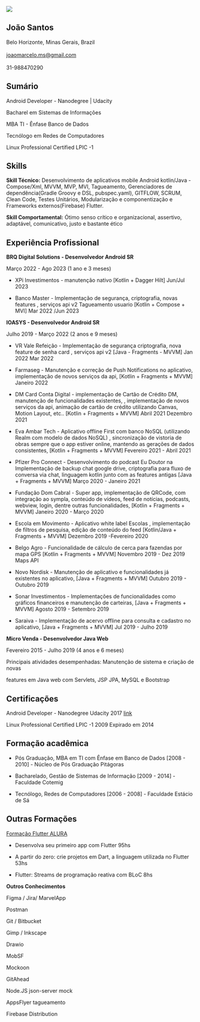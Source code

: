 
![](/Users/joaosantos/Documents/Android/Pessoal/dio-lab-open-source/img/pic.png)

## **João Santos**

Belo Horizonte, Minas Gerais, Brazil</br>  
[joaomarcelo.ms@gmail.com](mailto:joaomarcelo.ms@gmail.com)</br>  
31-988470290


## Sumário

Android Developer - Nanodegree | Udacity

Bacharel em Sistemas de Informações

MBA TI - Ênfase Banco de Dados

Tecnólogo em Redes de Computadores

Linux Professional Certified LPIC -1



## Skills



**Skill Técnico:** Desenvolvimento de aplicativos mobile Android kotlin/Java - Compose/Xml, MVVM, MVP, MVI, Tagueamento, Gerenciadores de dependência(Gradle Groovy e DSL, pubspec.yaml), GITFLOW, SCRUM, Clean Code, Testes Unitários, Modularização e componentização e Frameworks externos(Firebase) Flutter.

**Skill Comportamental:** Ótimo senso crítico e organizacional, assertivo, adaptável, comunicativo, justo e bastante ético



## Experiência Profissional


**BRQ Digital Solutions - Desenvolvedor Android SR**

Março 2022 - Ago 2023 (1 ano e 3 meses)

- XPi Investimentos - manutenção nativo [Kotlin + Dagger Hilt] Jun/Jul 2023

- Banco Master - Implementação de segurança, criptografia, novas features , serviços api v2 Tagueamento usuario [Kotlin + Compose + MVI] Mar 2022 /Jun 2023



**IOASYS - Desenvolvedor Android SR**

Julho 2019 - Março 2022 (2 anos e 9 meses)

- VR Vale Refeição - Implementação de segurança criptografia, nova feature de senha card , serviços api v2 [Java - Fragments - MVVM] Jan 2022 Mar 2022

- Farmaseg - Manutenção e correção de Push Notifications no aplicativo, implementação de novos serviços da api, [Kotlin + Fragments + MVVM] Janeiro 2022

- DM Card Conta Digital - implementação de Cartão de Crédito DM, manutenção de funcionalidades existentes, , implementação de novos serviços da api, animação de cartão de crédito utilizando Canvas, Motion Layout, etc.. [Kotlin + Fragments + MVVM] Abril 2021 Dezembro 2021

- Eva Ambar Tech - Aplicativo offline First com banco NoSQL (utilizando Realm com modelo de dados NoSQL) , sincronização de vistoria de obras sempre que o app estiver online, mantendo as gerações de dados consistentes, [Kotlin + Fragments + MVVM] Fevereiro 2021 - Abril 2021

- Pfizer Pro Connect - Desenvolvimento do podcast Eu Doutor na Implementação de backup chat google drive, criptografia para fluxo de conversa via chat, linguagem kotlin junto com as features antigas [Java + Fragments + MVVM] Março 2020 - Janeiro 2021

- Fundação Dom Cabral - Super app, implementação de QRCode, com integração ao sympla, conteúdo de vídeos, feed de notícias, podcasts, webview, login, dentre outras funcionalidades, [Kotlin + Fragments + MVVM] Janeiro 2020 - Março 2020

- Escola em Movimento - Aplicativo white label Escolas  , implementação de filtros de pesquisa, edição de conteúdo do feed [Kotlin/Java + Fragments + MVVM] Dezembro 2019 -Fevereiro 2020

- Belgo Agro - Funcionalidade de cálculo de cerca para fazendas por mapa GPS [Kotlin + Fragments + MVVM] Novembro 2019 - Dez 2019 Maps API

- Novo Nordisk - Manutenção de aplicativo e funcionalidades já existentes no aplicativo, [Java + Fragments + MVVM] Outubro 2019 - Outubro 2019

- Sonar Investimentos - Implementações de funcionalidades como gráficos financeiros e manutenção de carteiras, [Java + Fragments + MVVM] Agosto 2019 - Setembro 2019

- Saraiva - Implementação de acervo offline para consulta e cadastro no aplicativo, [Java + Fragments + MVVM] Jul 2019 - Julho 2019



**Micro Venda - Desenvolvedor Java Web**

Fevereiro 2015 - Julho 2019 (4 anos e 6 meses)

Principais atividades desempenhadas: Manutenção de sistema e criação de novas

features em Java web com Servlets, JSP JPA, MySQL e Bootstrap



## Certificações

Android Developer - Nanodegree Udacity 2017 [link](https://graduation.udacity.com/confirm/A6JJC7KL)

Linux Professional Certified LPIC -1 2009 Expirado em 2014



## Formação acadêmica


- Pós Graduação, MBA em TI com Ênfase em Banco de Dados [2008 - 2010] - Núcleo de Pós Graduação Pitágoras

- Bacharelado, Gestão de Sistemas de Informação [2009 - 2014] - Faculdade Cotemig

- Tecnólogo, Redes de Computadores [2006 - 2008] - Faculdade Estácio de Sá

## Outras Formações


[Formação Flutter ALURA](https://cursos.alura.com.br/user/santosjoao/fullCertificate/c2b6b9a80387ce17cc099a23c0621223)

- Desenvolva seu primeiro app com Flutter 95hs

- A partir do zero: crie projetos em Dart, a linguagem utilizada no Flutter 53hs

- Flutter: Streams de programação reativa com BLoC 8hs



**Outros Conhecimentos**

Figma / Jira/ MarvelApp

Postman

Git / Bitbucket

Gimp / Inkscape

Drawio

MobSF

Mockoon

GitAhead

Node.JS json-server mock

AppsFlyer tagueamento

Firebase Distribution